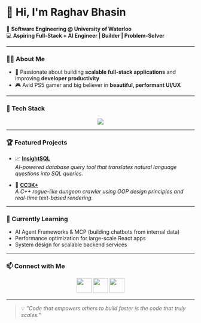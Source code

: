 # 👋 Hi, I'm Raghav Bhasin  

🚀 **Software Engineering @ University of Waterloo**  
💻 **Aspiring Full-Stack + AI Engineer | Builder | Problem-Solver**  

---

### 🧑‍💻 About Me  
- 🎯 Passionate about building **scalable full-stack applications** and improving **developer productivity**  
- 🎮 Avid PS5 gamer and big believer in **beautiful, performant UI/UX**  
 

---

### 🔧 Tech Stack  
<p align="center">
  <img src="https://skillicons.dev/icons?i=ts,react,nextjs,tailwind,go,py,fastapi,cpp,git,postgres,docker,gcp" />
</p>  

---

### 🏆 Featured Projects  
- 📈 [**InsightSQL**](https://github.com/Raghav9909/InsightSQL)  
  *AI-powered database query tool that translates natural language questions into SQL queries.*  

- 🏰 [**CC3K+**](https://github.com/Raghav9909/CC3K)  
  *A C++ rogue-like dungeon crawler using OOP design principles and real-time text-based rendering.*  
  

---

### 🌱 Currently Learning  
- AI Agent Frameworks & MCP (building chatbots from internal data)  
- Performance optimization for large-scale React apps  
- System design for scalable backend services  

---

### 📫 Connect with Me  
<p align="center">
  <a href="https://www.linkedin.com/in/raghav-bhasin-se27/"><img src="https://skillicons.dev/icons?i=linkedin" height="40"></a>
  <a href="mailto:rbhasin@uwaterloo.ca"><img src="https://skillicons.dev/icons?i=gmail" height="40"></a>
  <a href="https://github.com/Raghav9909"><img src="https://skillicons.dev/icons?i=github" height="40"></a>
</p>  

---

> 💡 *"Code that empowers others to build faster is the code that truly scales."*  

